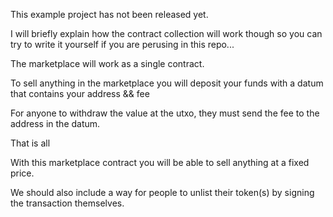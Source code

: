 This example project has not been released yet.

I will briefly explain how the contract collection will work though so you can try to write it yourself if you are perusing in this repo...

The marketplace will work as a single contract.

To sell anything in the marketplace you will deposit your funds with a datum that contains your address && fee

For anyone to withdraw the value at the utxo, they must send the fee to the address in the datum.

That is all

With this marketplace contract you will be able to sell anything at a fixed price.

We should also include a way for people to unlist their token(s) by signing the transaction themselves.

